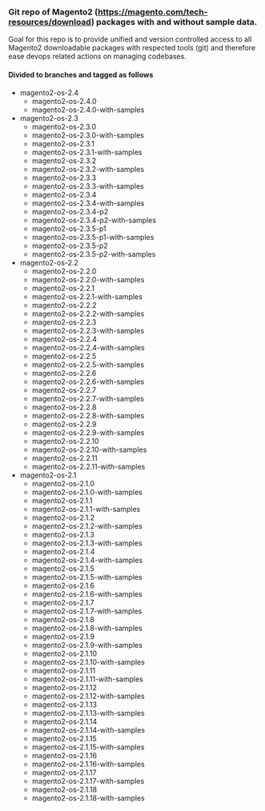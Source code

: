 ### Git repo of Magento2 (https://magento.com/tech-resources/download) packages with and without sample data. 

Goal for this repo is to provide unified and version controlled access to all Magento2
downloadable packages with respected tools (git) and therefore ease devops related actions on managing codebases.

#### Divided to branches and tagged as follows

* magento2-os-2.4
  * magento2-os-2.4.0
  * magento2-os-2.4.0-with-samples
* magento2-os-2.3
  * magento2-os-2.3.0
  * magento2-os-2.3.0-with-samples
  * magento2-os-2.3.1
  * magento2-os-2.3.1-with-samples
  * magento2-os-2.3.2
  * magento2-os-2.3.2-with-samples
  * magento2-os-2.3.3
  * magento2-os-2.3.3-with-samples
  * magento2-os-2.3.4
  * magento2-os-2.3.4-with-samples
  * magento2-os-2.3.4-p2
  * magento2-os-2.3.4-p2-with-samples
  * magento2-os-2.3.5-p1
  * magento2-os-2.3.5-p1-with-samples
  * magento2-os-2.3.5-p2
  * magento2-os-2.3.5-p2-with-samples
* magento2-os-2.2
  * magento2-os-2.2.0
  * magento2-os-2.2.0-with-samples
  * magento2-os-2.2.1
  * magento2-os-2.2.1-with-samples
  * magento2-os-2.2.2
  * magento2-os-2.2.2-with-samples
  * magento2-os-2.2.3
  * magento2-os-2.2.3-with-samples
  * magento2-os-2.2.4
  * magento2-os-2.2.4-with-samples
  * magento2-os-2.2.5
  * magento2-os-2.2.5-with-samples
  * magento2-os-2.2.6
  * magento2-os-2.2.6-with-samples
  * magento2-os-2.2.7
  * magento2-os-2.2.7-with-samples
  * magento2-os-2.2.8
  * magento2-os-2.2.8-with-samples
  * magento2-os-2.2.9
  * magento2-os-2.2.9-with-samples
  * magento2-os-2.2.10
  * magento2-os-2.2.10-with-samples
  * magento2-os-2.2.11
  * magento2-os-2.2.11-with-samples
* magento2-os-2.1
  * magento2-os-2.1.0
  * magento2-os-2.1.0-with-samples
  * magento2-os-2.1.1
  * magento2-os-2.1.1-with-samples
  * magento2-os-2.1.2
  * magento2-os-2.1.2-with-samples
  * magento2-os-2.1.3
  * magento2-os-2.1.3-with-samples
  * magento2-os-2.1.4
  * magento2-os-2.1.4-with-samples
  * magento2-os-2.1.5
  * magento2-os-2.1.5-with-samples
  * magento2-os-2.1.6
  * magento2-os-2.1.6-with-samples
  * magento2-os-2.1.7
  * magento2-os-2.1.7-with-samples
  * magento2-os-2.1.8
  * magento2-os-2.1.8-with-samples
  * magento2-os-2.1.9
  * magento2-os-2.1.9-with-samples
  * magento2-os-2.1.10
  * magento2-os-2.1.10-with-samples
  * magento2-os-2.1.11
  * magento2-os-2.1.11-with-samples
  * magento2-os-2.1.12
  * magento2-os-2.1.12-with-samples
  * magento2-os-2.1.13
  * magento2-os-2.1.13-with-samples
  * magento2-os-2.1.14
  * magento2-os-2.1.14-with-samples
  * magento2-os-2.1.15
  * magento2-os-2.1.15-with-samples
  * magento2-os-2.1.16
  * magento2-os-2.1.16-with-samples
  * magento2-os-2.1.17
  * magento2-os-2.1.17-with-samples
  * magento2-os-2.1.18
  * magento2-os-2.1.18-with-samples
